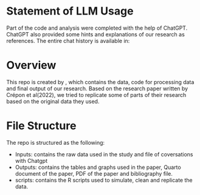 # Statement of LLM Usage

Part of the code and analysis were completed with the help of ChatGPT. ChatGPT also provided some hints and explanations of our research as references. The entire chat history is available in:


# Overview

This repo is created by   , which contains the data, code for processing data and final output of our research. Based on the research paper written by Crépon et al(2022), we tried to replicate some of parts of their research based on the original data they used. 

# File Structure

The repo is structured as the following:

* Inputs: contains the raw data used in the study and file of coversations with Chatgpt
* Outputs: contains the tables and graphs used in the paper, Quarto document of the paper, PDF of the paper and bibliography file.
* scripts: contains the R scripts used to simulate, clean and replicate the data. 

